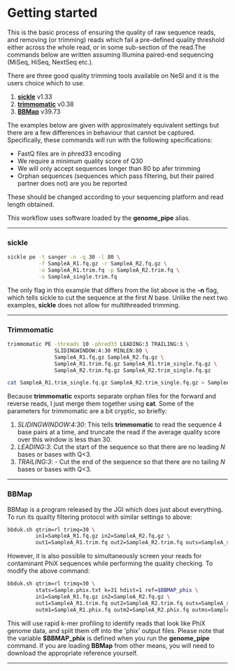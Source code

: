# Getting started

This is the basic process of ensuring the quality of raw sequence reads, and removing (or trimming) reads which fail a pre-defined quality threshold either across the whole read, or in some sub-section of the read.The commands below are written assuming Illumina paired-end sequencing (MiSeq, HiSeq, NextSeq etc.).

There are three good quality trimming tools available on NeSI and it is the users choice which to use.

1. [**sickle**](https://github.com/najoshi/sickle) v1.33
1. [**trimmomatic**](http://www.usadellab.org/cms/index.php?page=trimmomatic) v0.38
1. [**BBMap**](https://jgi.doe.gov/data-and-tools/bbtools/bb-tools-user-guide/bbmap-guide/) v39.73

The examples below are given with approximately equivalent settings but there are a few differences in behaviour that cannot be captured. Specifically, these commands will run with the following specifications:

* FastQ files are in phred33 encoding
* We require a minimum quality score of Q30
* We will only accept sequences longer than 80 bp afer trimming
* Orphan sequences (sequences which pass filtering, but their paired partner does not) are you be reported

These should be changed according to your sequencing platform and read length obtained.

This workflow uses software loaded by the **genome_pipe** alias. 

----

### sickle

```bash
sickle pe -t sanger -n -q 30 -l 80 \
          -f SampleA_R1.fq.gz -r SampleA_R2.fq.gz \
          -o SampleA_R1.trim.fq -p SampleA_R2.trim.fq \
          -s SampleA_single.trim.fq
```

The only flag in this example that differs from the list above is the **-n** flag, which tells sickle to cut the sequence at the first *N* base. Unlike the next two examples, **sickle** does not allow for multithreaded trimming.

----

### Trimmomatic

```bash
trimmomatic PE -threads 10 -phred33 LEADING:3 TRAILING:3 \
               SLIDINGWINDOW:4:30 MINLEN:80 \
               SampleA_R1.fq.gz SampleA_R2.fq.gz \
               SampleA_R1.trim.fq.gz SampleA_R1.trim_single.fq.gz \
               SampleA_R2.trim.fq.gz SampleA_R2.trim_single.fq.gz

cat SampleA_R1.trim_single.fq.gz SampleA_R2.trim_single.fq.gz > SampleA_single.trim.fq.gz
```

Because **trimmomatic** exports separate orphan files for the forward and reverse reads, I just merge them together using **cat**. Some of the parameters for trimmomatic are a bit cryptic, so briefly:

1. *SLIDINGWINDOW:4:30*: This tells **trimmomatic** to read the sequence 4 base pairs at a time, and truncate the read if the average quality score over this window is less
than 30.
1. *LEADING:3*: Cut the start of the sequence so that there are no leading *N* bases or bases with Q<3.
1. *TRAILING:3*: - Cut the end of the sequence so that there are no tailing *N* bases or bases with Q<3.

----

### BBMap

BBMap is a program released by the JGI which does just about everything. To run its quailty filtering protocol with similar settings to above:

```bash
bbduk.sh qtrim=rl trimq=30 \
         in1=SampleA_R1.fq.gz in2=SampleA_R2.fq.gz \
         out1=SampleA_R1.trim.fq out2=SampleA_R2.trim.fq outs=SampleA_single.trim.fq.gz
```

However, it is also possible to simultaneously screen your reads for contaminant PhiX sequences while performing the quality checking. To modify the above command:

```bash
bbduk.sh qtrim=rl trimq=30 \
         stats=Sample.phix.txt k=31 hdist=1 ref=$BBMAP_phix \
         in1=SampleA_R1.fq.gz in2=SampleA_R2.fq.gz \
         out1=SampleA_R1.trim.fq out2=SampleA_R2.trim.fq outs=SampleA_single.trim.fq.gz \
         outm1=SampleA_R1.phix.fq outm2=SampleA_R2.phix.fq outms=SampleA_s.phix.fq.gz
```

This will use rapid k-mer profiling to identify reads that look like PhiX genome data, and split them off into the 'phix' output files. Please note that the variable **$BBMAP_phix** is defined when you run the **genome_pipe** command. If you are loading **BBMap** from other means, you will need to download the appropriate reference yourself.

----
